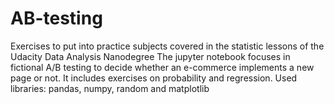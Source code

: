 # AB-testing
Exercises to put into practice subjects covered in the statistic lessons of the Udacity Data Analysis Nanodegree
The jupyter notebook focuses in fictional A/B testing to decide whether an e-commerce implements a new page or not.
It includes exercises on probability and regression.
Used libraries: pandas, numpy, random and matplotlib
